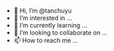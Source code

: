 - 👋 Hi, I’m @tanchuyu
- 👀 I’m interested in ...
- 🌱 I’m currently learning ...
- 💞️ I’m looking to collaborate on ...
- 📫 How to reach me ...

<!---
tanchuyu/tanchuyu is a ✨ special ✨ repository because its `README.md` (this file) appears on your GitHub profile.
You can click the Preview link to take a look at your changes.
--->
